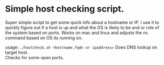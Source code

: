 # Simple host checking script. 

Super simple script to get some quick info about a hostname or IP. I use it to quickly figure out if a host is up and what the OS is likely to be and or role of the system based on ports.
Works on mac and linux and adjusts the nc command based on OS its running on.

usage: `./hostcheck.sh <hostname.fqdn or ipaddress>`
Does DNS lookup on target host.  
Checks for some open ports.  
